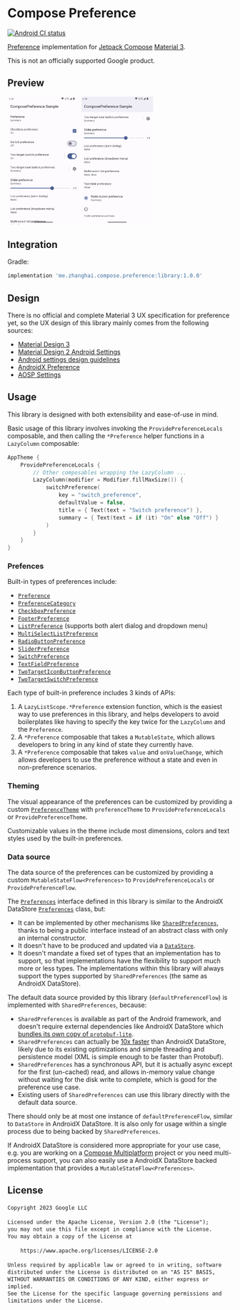 # Compose Preference

[![Android CI status](https://github.com/zhanghai/ComposePreference/workflows/Android%20CI/badge.svg)](https://github.com/zhanghai/ComposePreference/actions)

[Preference](https://developer.android.com/develop/ui/views/components/settings) implementation for [Jetpack Compose](https://developer.android.com/jetpack/compose) [Material 3](https://developer.android.com/jetpack/compose/designsystems/material3).

This is not an officially supported Google product.

## Preview

<p><img src="fastlane/metadata/android/en-US/images/phoneScreenshots/1.png" width="32%" /> <img src="fastlane/metadata/android/en-US/images/phoneScreenshots/2.png" width="32%" /></p>

## Integration

Gradle:

```gradle
implementation 'me.zhanghai.compose.preference:library:1.0.0'
```

## Design

There is no official and complete Material 3 UX specification for preference yet, so the UX design of this library mainly comes from the following sources:

- [Material Design 3](https://m3.material.io/)
- [Material Design 2 Android Settings](https://m2.material.io/design/platform-guidance/android-settings.html)
- [Android settings design guidelines](https://source.android.com/docs/core/settings/settings-guidelines)
- [AndroidX Preference](https://developer.android.com/jetpack/androidx/releases/preference)
- [AOSP Settings](https://android.googlesource.com/platform/packages/apps/Settings/+/refs/heads/main/)

## Usage

This library is designed with both extensibility and ease-of-use in mind.

Basic usage of this library involves invoking the `ProvidePreferenceLocals` composable, and then calling the `*Preference` helper functions in a `LazyColumn` composable: 

```kotlin
AppTheme {
    ProvidePreferenceLocals {
        // Other composables wrapping the LazyColumn ...
        LazyColumn(modifier = Modifier.fillMaxSize()) {
            switchPreference(
                key = "switch_preference",
                defaultValue = false,
                title = { Text(text = "Switch preference") },
                summary = { Text(text = if (it) "On" else "Off") }
            )
        }
    }
}
```

### Prefences

Built-in types of preferences include:

- [`Preference`](library/src/main/java/me/zhanghai/compose/preference/Preference.kt)
- [`PreferenceCategory`](library/src/main/java/me/zhanghai/compose/preference/PreferenceCategory.kt)
- [`CheckboxPreference`](library/src/main/java/me/zhanghai/compose/preference/CheckboxPreference.kt)
- [`FooterPreference`](library/src/main/java/me/zhanghai/compose/preference/FooterPreference.kt)
- [`ListPreference`](library/src/main/java/me/zhanghai/compose/preference/ListPreference.kt) (supports both alert dialog and dropdown menu)
- [`MultiSelectListPreference`](library/src/main/java/me/zhanghai/compose/preference/MultiSelectListPreference.kt)
- [`RadioButtonPreference`](library/src/main/java/me/zhanghai/compose/preference/RadioButtonPreference.kt)
- [`SliderPreference`](library/src/main/java/me/zhanghai/compose/preference/SliderPreference.kt)
- [`SwitchPreference`](library/src/main/java/me/zhanghai/compose/preference/SwitchPreference.kt)
- [`TextFieldPreference`](library/src/main/java/me/zhanghai/compose/preference/TextFieldPreference.kt)
- [`TwoTargetIconButtonPreference`](library/src/main/java/me/zhanghai/compose/preference/TwoTargetIconButtonPreference.kt)
- [`TwoTargetSwitchPreference`](library/src/main/java/me/zhanghai/compose/preference/TwoTargetSwitchPreference.kt)

Each type of built-in preference includes 3 kinds of APIs:

1. A `LazyListScope.*Preference` extension function, which is the easiest way to use preferences in this library, and helps developers to avoid boilerplates like having to specify the key twice for the `LazyColumn` and the `Preference`.
2. A `*Preference` composable that takes a `MutableState`, which allows developers to bring in any kind of state they currently have.
3. A `*Preference` composable that takes `value` and `onValueChange`, which allows developers to use the preference without a state and even in non-preference scenarios.

### Theming

The visual appearance of the preferences can be customized by providing a custom [`PreferenceTheme`](library/src/main/java/me/zhanghai/compose/preference/PreferenceTheme.kt) with `preferenceTheme` to `ProvidePreferenceLocals` or `ProvidePreferenceTheme`.

Customizable values in the theme include most dimensions, colors and text styles used by the built-in preferences.

### Data source

The data source of the preferences can be customized by providing a custom `MutableStateFlow<Preferences>` to `ProvidePreferenceLocals` or `ProvidePreferenceFlow`.

The [`Preferences`](library/src/main/java/me/zhanghai/compose/preference/Preferences.kt) interface defined in this library is similar to the AndroidX DataStore [`Preferences`](https://developer.android.com/reference/kotlin/androidx/datastore/preferences/core/Preferences) class, but:

- It can be implemented by other mechanisms like [`SharedPreferences`](https://developer.android.com/reference/android/content/SharedPreferences), thanks to being a public interface instead of an abstract class with only an internal constructor. 
- It doesn't have to be produced and updated via a [`DataStore`](https://developer.android.com/reference/kotlin/androidx/datastore/core/DataStore).
- It doesn't mandate a fixed set of types that an implementation has to support, so that implementations have the flexibility to support much more or less types. The implementations within this library will always support the types supported by `SharedPreferences` (the same as AndroidX DataStore).

The default data source provided by this library (`defaultPreferenceFlow`) is implemented with `SharedPreferences`, because:

- `SharedPreferences` is available as part of the Android framework, and doesn't require external dependencies like AndroidX DataStore which [bundles its own copy of `protobuf-lite`](https://cs.android.com/androidx/platform/frameworks/support/+/androidx-main:datastore/datastore-preferences-core/build.gradle;l=108;drc=9fd0cda7bb963d41fd25645b0761776caa830ed7).
- `SharedPreferences` can actually be [10x faster](https://stackoverflow.com/q/71601343) than AndroidX DataStore, likely due to its existing optimizations and simple threading and persistence model (XML is simple enough to be faster than Protobuf).
- `SharedPreferences` has a synchronous API, but it is actually async except for the first (un-cached) read, and allows in-memory value change without waiting for the disk write to complete, which is good for the preference use case.
- Existing users of `SharedPreferences` can use this library directly with the default data source.

There should only be at most one instance of `defaultPreferenceFlow`, similar to `DataStore` in AndroidX DataStore. It is also only for usage within a single process due to being backed by `SharedPreferences`.

If AndroidX DataStore is considered more appropriate for your use case, e.g. you are working on a [Compose Multiplatform](https://www.jetbrains.com/lp/compose-multiplatform/) project or you need multi-process support, you can also easily use a AndroidX DataStore backed implementation that provides a `MutableStateFlow<Preferences>`.

## License

    Copyright 2023 Google LLC

    Licensed under the Apache License, Version 2.0 (the "License");
    you may not use this file except in compliance with the License.
    You may obtain a copy of the License at

        https://www.apache.org/licenses/LICENSE-2.0

    Unless required by applicable law or agreed to in writing, software
    distributed under the License is distributed on an "AS IS" BASIS,
    WITHOUT WARRANTIES OR CONDITIONS OF ANY KIND, either express or implied.
    See the License for the specific language governing permissions and
    limitations under the License.
